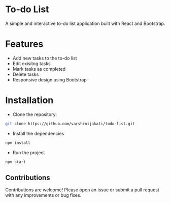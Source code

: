 # To-do List
A simple and interactive to-do list application built with React and Bootstrap.
# Features
- Add new tasks to the to-do list
- Edit exisitng tasks
- Mark tasks as completed
- Delete tasks
- Responsive design using Bootstrap
# Installation
- Clone the repository:
```bash
git clone https://github.com/varshinijakati/todo-list.git
```
- Install the dependencies
```bash
npm install
```
- Run the project
```bash
npm start
```

## Contributions
Contributions are welcome! Please open an issue or submit a pull request with any improvements or bug fixes.
